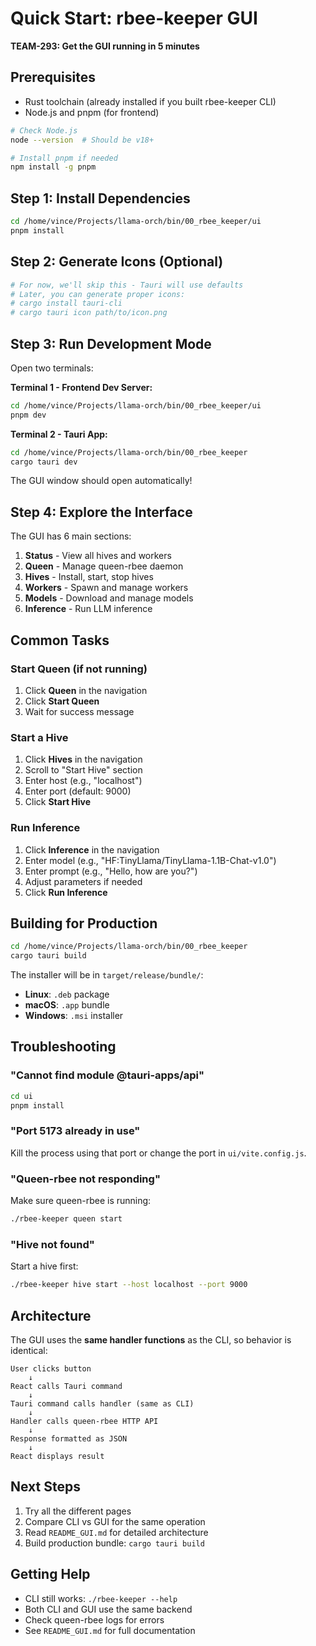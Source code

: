 # Quick Start: rbee-keeper GUI

**TEAM-293: Get the GUI running in 5 minutes**

## Prerequisites

- Rust toolchain (already installed if you built rbee-keeper CLI)
- Node.js and pnpm (for frontend)

```bash
# Check Node.js
node --version  # Should be v18+

# Install pnpm if needed
npm install -g pnpm
```

## Step 1: Install Dependencies

```bash
cd /home/vince/Projects/llama-orch/bin/00_rbee_keeper/ui
pnpm install
```

## Step 2: Generate Icons (Optional)

```bash
# For now, we'll skip this - Tauri will use defaults
# Later, you can generate proper icons:
# cargo install tauri-cli
# cargo tauri icon path/to/icon.png
```

## Step 3: Run Development Mode

Open two terminals:

**Terminal 1 - Frontend Dev Server:**
```bash
cd /home/vince/Projects/llama-orch/bin/00_rbee_keeper/ui
pnpm dev
```

**Terminal 2 - Tauri App:**
```bash
cd /home/vince/Projects/llama-orch/bin/00_rbee_keeper
cargo tauri dev
```

The GUI window should open automatically!

## Step 4: Explore the Interface

The GUI has 6 main sections:

1. **Status** - View all hives and workers
2. **Queen** - Manage queen-rbee daemon
3. **Hives** - Install, start, stop hives
4. **Workers** - Spawn and manage workers
5. **Models** - Download and manage models
6. **Inference** - Run LLM inference

## Common Tasks

### Start Queen (if not running)

1. Click **Queen** in the navigation
2. Click **Start Queen**
3. Wait for success message

### Start a Hive

1. Click **Hives** in the navigation
2. Scroll to "Start Hive" section
3. Enter host (e.g., "localhost")
4. Enter port (default: 9000)
5. Click **Start Hive**

### Run Inference

1. Click **Inference** in the navigation
2. Enter model (e.g., "HF:TinyLlama/TinyLlama-1.1B-Chat-v1.0")
3. Enter prompt (e.g., "Hello, how are you?")
4. Adjust parameters if needed
5. Click **Run Inference**

## Building for Production

```bash
cd /home/vince/Projects/llama-orch/bin/00_rbee_keeper
cargo tauri build
```

The installer will be in `target/release/bundle/`:
- **Linux**: `.deb` package
- **macOS**: `.app` bundle
- **Windows**: `.msi` installer

## Troubleshooting

### "Cannot find module @tauri-apps/api"

```bash
cd ui
pnpm install
```

### "Port 5173 already in use"

Kill the process using that port or change the port in `ui/vite.config.js`.

### "Queen-rbee not responding"

Make sure queen-rbee is running:
```bash
./rbee-keeper queen start
```

### "Hive not found"

Start a hive first:
```bash
./rbee-keeper hive start --host localhost --port 9000
```

## Architecture

The GUI uses the **same handler functions** as the CLI, so behavior is identical:

```
User clicks button
    ↓
React calls Tauri command
    ↓
Tauri command calls handler (same as CLI)
    ↓
Handler calls queen-rbee HTTP API
    ↓
Response formatted as JSON
    ↓
React displays result
```

## Next Steps

1. Try all the different pages
2. Compare CLI vs GUI for the same operation
3. Read `README_GUI.md` for detailed architecture
4. Build production bundle: `cargo tauri build`

## Getting Help

- CLI still works: `./rbee-keeper --help`
- Both CLI and GUI use the same backend
- Check queen-rbee logs for errors
- See `README_GUI.md` for full documentation
